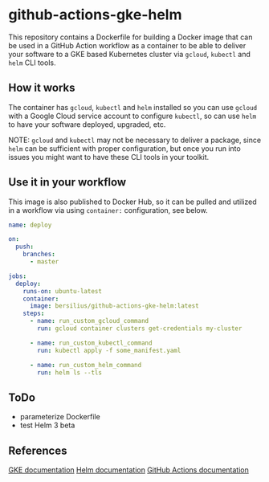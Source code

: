# github-actions-gke-helm

This repository contains a Dockerfile for building a Docker image
that can be used in a GitHub Action workflow as a container to be
able to deliver your software to a GKE based Kubernetes cluster
via `gcloud`, `kubectl` and `helm` CLI tools.

## How it works

The container has `gcloud`, `kubectl` and `helm` installed so you can
use `gcloud` with a Google Cloud service account to configure `kubectl`,
so can use `helm` to have your software deployed, upgraded, etc.

NOTE: `gcloud` and `kubectl` may not be necessary to deliver a package,
since `helm` can be sufficient with proper configuration, but once you
run into issues you might want to have these CLI tools in your toolkit.

## Use it in your workflow

This image is also published to Docker Hub, so it can be pulled and
utilized in a workflow via using `container:` configuration, see below.

```yaml
name: deploy

on:
  push:
    branches:
      - master

jobs:
  deploy:
    runs-on: ubuntu-latest
    container: 
      image: bersilius/github-actions-gke-helm:latest
    steps:
      - name: run_custom_gcloud_command
        run: gcloud container clusters get-credentials my-cluster

      - name: run_custom_kubectl_command
        run: kubectl apply -f some_manifest.yaml

      - name: run_custom_helm_command
        run: helm ls --tls
```

## ToDo

- parameterize Dockerfile
- test Helm 3 beta

## References

[GKE documentation](https://cloud.google.com/kubernetes-engine/docs/quickstart)
[Helm documentation](https://helm.sh/)
[GitHub Actions documentation](https://help.github.com/en/categories/automating-your-workflow-with-github-actions)

